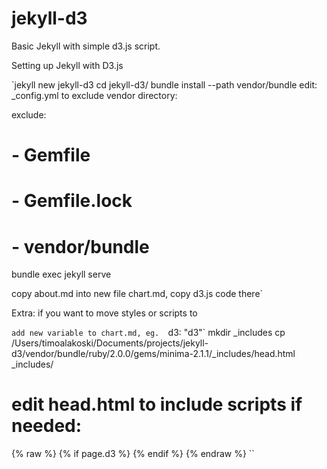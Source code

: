 
# jekyll-d3

Basic Jekyll with simple d3.js script.

Setting up Jekyll with D3.js

`jekyll new jekyll-d3
cd jekyll-d3/
bundle install --path vendor/bundle
edit: _config.yml to exclude vendor directory:

exclude:
#     - Gemfile
#     - Gemfile.lock
#     - vendor/bundle

bundle exec jekyll serve

copy about.md into new file chart.md, copy d3.js code there`

Extra: if you want to move styles or scripts to <head>

`add new variable to chart.md, eg.  `d3: "d3"`
mkdir _includes
cp /Users/timoalakoski/Documents/projects/jekyll-d3/vendor/bundle/ruby/2.0.0/gems/minima-2.1.1/_includes/head.html _includes/
# edit head.html to include scripts if needed:
{% raw %}
    {% if page.d3 %}
      <script src="https://d3js.org/d3.v4.min.js"></script>
    {% endif %}
{% endraw %}  ``
